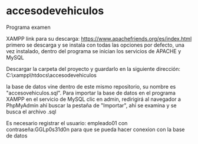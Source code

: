 # accesodevehiculos
Programa examen

XAMPP
link para su descarga: https://www.apachefriends.org/es/index.html
primero se descarga y se instala con todas las opciones por defecto, una vez instalado, dentro del programa se inician los servicios de APACHE y MySQL

Descargar la carpeta del proyecto y guardarlo en la siguiente dirección: C:\xampp\htdocs\accesodevehiculos

la base de datos vine dentro de este mismo repositorio, su nombre es "accesovehiculos.sql". Para importar la base de datos en el programa XAMPP en el servicio de MySQL clic en admin, redirigirá al navegador a PhpMyAdmin ahí buscar la pestaña de "Importar", ahí se examina y se busca el archivo .sql

Es necesario registrar el usuario: empleado01 con contraseña:GGLp0s31d0n para que se pueda hacer conexion con la base de datos

